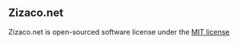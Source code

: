 ## Zizaco.net

Zizaco.net is open-sourced software license under the [MIT license](http://opensource.org/licenses/MIT)
